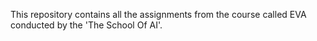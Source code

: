 This repository contains all the assignments from the course called EVA conducted by the 'The School Of AI'.
